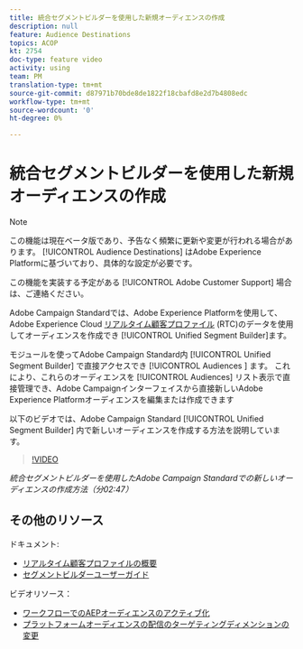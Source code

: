```yaml
---
title: 統合セグメントビルダーを使用した新規オーディエンスの作成
description: null
feature: Audience Destinations
topics: ACOP
kt: 2754
doc-type: feature video
activity: using
team: PM
translation-type: tm+mt
source-git-commit: d87971b70bde8de1822f18cbafd8e2d7b4808edc
workflow-type: tm+mt
source-wordcount: '0'
ht-degree: 0%

---
```



# 統合セグメントビルダーを使用した新規オーディエンスの作成

>[!NOTE]
>
>この機能は現在ベータ版であり、予告なく頻繁に更新や変更が行われる場合があります。 [!UICONTROL Audience Destinations] はAdobe Experience Platformに基づいており、具体的な設定が必要です。
>
>この機能を実装する予定がある [!UICONTROL Adobe Customer Support] 場合は、ご連絡ください。

Adobe Campaign Standardでは、Adobe Experience Platformを使用して、Adobe Experience Cloud [リアルタイム顧客プロファイル](https://docs.adobe.com/content/help/en/platform-learn/tutorials/profiles/understanding-the-real-time-customer-profile.html) (RTC)のデータを使用してオーディエンスを作成でき [!UICONTROL Unified Segment Builder]ます。

モジュールを使ってAdobe Campaign Standard内 [!UICONTROL Unified Segment Builder] で直接アクセスでき [!UICONTROL Audiences ] ます。 これにより、これらのオーディエンスを [!UICONTROL Audiences] リスト表示で直接管理でき、Adobe Campaignインターフェイスから直接新しいAdobe Experience Platformオーディエンスを編集または作成できます

以下のビデオでは、Adobe Campaign Standard [!UICONTROL Unified Segment Builder] 内で新しいオーディエンスを作成する方法を説明しています。

>[!VIDEO](https://video.tv.adobe.com/v/27638?quality=12)

*統合セグメントビルダーを使用したAdobe Campaign Standardでの新しいオーディエンスの作成方法（分02:47）*

## その他のリソース

ドキュメント:

* [リアルタイム顧客プロファイルの概要](https://www.adobe.io/apis/experienceplatform/home/profile-identity-segmentation/profile-identity-segmentation-services.html#!api-specification/markdown/narrative/technical_overview/unified_profile_architectural_overview/unified_profile_architectural_overview.md)
* [セグメントビルダーユーザーガイド](https://www.adobe.io/apis/experienceplatform/home/profile-identity-segmentation/profile-identity-segmentation-services.html#!api-specification/markdown/narrative/technical_overview/segmentation/segment-builder-guide.md)

ビデオリソース：

* [ワークフローでのAEPオーディエンスのアクティブ化](/help/profiles-and-audiences/audience-destinations/activating-aep-audiences.md)
* [プラットフォームオーディエンスの配信のターゲティングディメンションの変更](/help/profiles-and-audiences/audience-destinations/changing-targeting-dimension.md)
